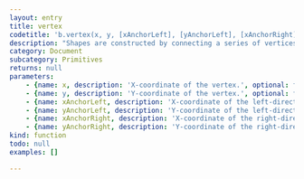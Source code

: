 ```yaml
---
layout: entry
title: vertex
codetitle: 'b.vertex(x, y, [xAnchorLeft], [yAnchorLeft], [xAnchorRight], [yAnchorRight])'
description: "Shapes are constructed by connecting a series of vertices. vertex() is used to\nspecify the vertex coordinates of lines and polygons. It is used exclusively between\nthe beginShape() and endShape() functions."
category: Document
subcategory: Primitives
returns: null
parameters:
    - {name: x, description: 'X-coordinate of the vertex.', optional: false, type: [Number]}
    - {name: y, description: 'Y-coordinate of the vertex.', optional: false, type: [Number]}
    - {name: xAnchorLeft, description: 'X-coordinate of the left-direction point.', optional: true, type: [Number]}
    - {name: yAnchorLeft, description: 'Y-coordinate of the left-direction point.', optional: true, type: [Number]}
    - {name: xAnchorRight, description: 'X-coordinate of the right-direction point.', optional: true, type: [Number]}
    - {name: yAnchorRight, description: 'Y-coordinate of the right-direction point.', optional: true, type: [Number]}
kind: function
todo: null
examples: []

---
```

